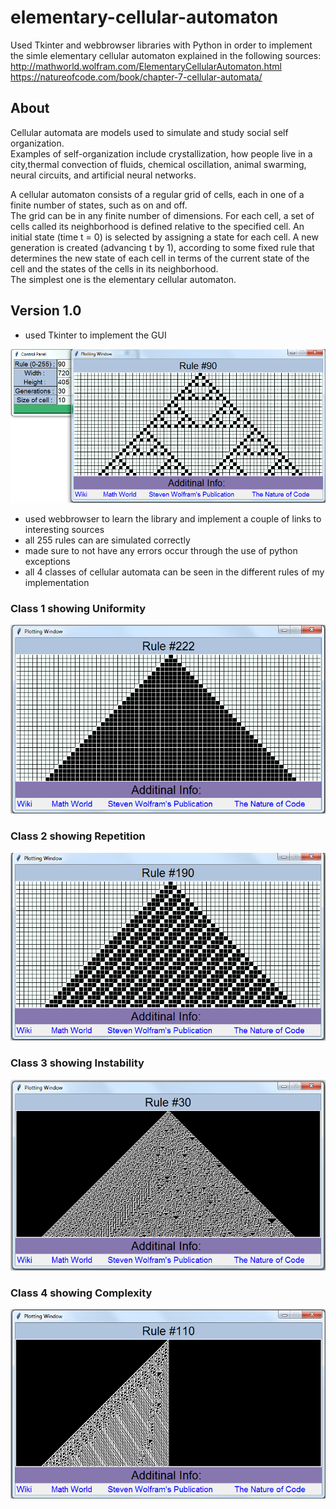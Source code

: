 # elementary-cellular-automaton
Used Tkinter and webbrowser libraries with Python in order to implement the simle elementary cellular automaton explained in the following sources:   
http://mathworld.wolfram.com/ElementaryCellularAutomaton.html
https://natureofcode.com/book/chapter-7-cellular-automata/

## About
Cellular automata are models used to simulate and study social self organization.  
Examples of self-organization include crystallization, how people live in a city,thermal convection of fluids, chemical oscillation, animal swarming, neural circuits, and artificial neural networks.    
  
A cellular automaton consists of a regular grid of cells, each in one of a finite number of states, such as on and off.  
The grid can be in any finite number of dimensions. For each cell, a set of cells called its neighborhood is defined relative to the specified cell. An initial state (time t = 0) is selected by assigning a state for each cell. A new generation is created (advancing t by 1), according to some fixed rule that determines the new state of each cell in terms of the current state of the cell and the states of the cells in its neighborhood.  
The simplest one is the elementary cellular automaton. 

## Version 1.0
- used Tkinter  to implement the GUI  

![gui example](https://github.com/mageirakos/elementary-cellular-automaton/blob/master/img/gui-example.png?raw=true)

- used webbrowser to learn the library and implement a couple of links to interesting sources  
- all 255 rules can are simulated correctly  
- made sure to not have any errors occur through the use of python exceptions  
- all 4 classes of cellular automata can be seen in the different rules of my implementation   

### Class 1 showing Uniformity  
![class 1](https://github.com/mageirakos/elementary-cellular-automaton/blob/master/img/rule%20222%20uniformity%20(%201%20category%20).png?raw=true)  
### Class 2 showing Repetition  
![class 2](https://github.com/mageirakos/elementary-cellular-automaton/blob/master/img/rule%20190%20repetition%20(%202nd%20category%20).png?raw=true)  
### Class 3 showing Instability  
![class 3](https://github.com/mageirakos/elementary-cellular-automaton/blob/master/img/rule%2030%20instability%20(%203rd%20category%20).png?raw=true)  
### Class 4 showing Complexity  
![class 4](https://github.com/mageirakos/elementary-cellular-automaton/blob/master/img/rule%20110%20repetition%20and%20complexity%20(4th%20category).png?raw=true)  
